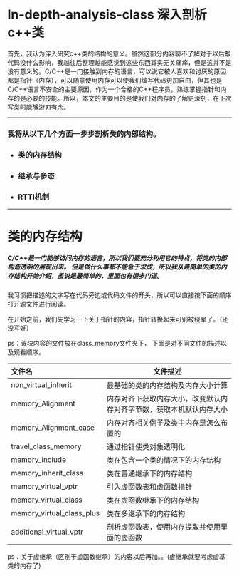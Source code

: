 # In-depth-analysis-class 深入剖析c++类

首先，我认为深入研究c++类的结构的意义。虽然这部分内容聊不了解对于以后敲代码没什么影响，我越往后整理越能感觉到这些东西其实无关痛痒，但是这并不是没有意义的。C/C++是一门接触到内存的语言，可以说它被人喜欢和讨厌的原因都是指针（内存），可以随意使用内存可以使我们编写代码更加自由，但其也是C/C++语言不安全的主要原因，作为一个合格的C++程序员，熟练掌握指针和内存的是必要的技能。所以，本文的主要目的是使我们对内存的了解更深刻，在下次写类时能够游刃有余。

---


### 我将从以下几个方面一步步剖析类的内部结构。

* ### 类的内存结构
* ### 继承与多态
* ### RTTI机制



----
# 类的内存结构
##### C/C++是一门能够访问内存的语言，所以我们要充分利用它的特点，将类的内部构造透明的展现出来。 但是做什么事都不能急于求成，所以我从最简单的类的内存结构开始介绍，虽说是最简单的，里面也有很多门道。

我习惯把描述的文字写在代码旁边或代码文件的开头，所以可以直接按下面的顺序打开源文件进行阅读。

在开始之前，我们先学习一下关于指针的内容，指针转换起来可别被绕晕了。（还没写好）


ps：该块内容的文件放在class_memory文件夹下， 下面是对不同文件的描述以及观看顺序。

|  文件名   | 文件描述  |
|  :---  | ----  |
| non_virtual_inherit  | 最基础的类的内存结构及内存大小计算 |
| memory_Alignment      | 内存对齐下获取内存大小，改变默认内存对齐字节数，获取本机默认内存大小 |
| memory_Alignment_case | 内存对齐相关例子及类中内存是怎么布置的 |
| travel_class_memory   | 通过指针使类对象透明化 |
| memory_include        | 类在包含一个类的情况下的内存结构 |
| memory_inherit_class  | 类在普通继承下的内存结构 |
| memory_virtual_vptr   | 引入虚函数表和虚函数指针 |
| memory_virtual_class  | 类在虚函数继承下的内存结构 |
| memory_virtual_class_plus | 类在多继承下的内存结构 |
| additional_virtual_vptr | 剖析虚函数表，使用内存提取并使用里面的虚函数 |

ps：关于虚继承（区别于虚函数继承）的内容以后再加。。(虚继承就要考虑虚基类的内存了)